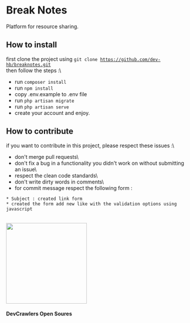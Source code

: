 # Break Notes

Platform for resource sharing.

## How to install

first clone the project using <code>git clone https://github.com/dev-hb/breaknotes.git </code> then follow the steps :\
   - run <code>composer install</code>
   - run <code>npm install</code>
   - copy .env.example to .env file
   - run <code>php artisan migrate</code>
   - run <code>php artisan serve</code>
   - create your account and enjoy.

## How to contribute

if you want to contribute in this project, please respect these issues :\
   - don't merge pull requests\
   - don't fix a bug in a functionality you didn't work on without submitting an issue\
   - respect the clean code standards\
   - don't write dirty words in comments\
   - for commit message respect the following form :
    
    * Subject : created link form
    * created the form add new like with the validation options using javascript
 
 
<br />
<img src="https://devcrawlers.com/img/logo.png" width="220">
<h4>DevCrawlers Open Soures</h4>
